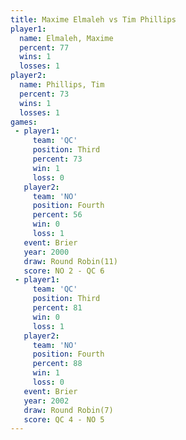 ```yaml
---
title: Maxime Elmaleh vs Tim Phillips
player1:               
  name: Elmaleh, Maxime
  percent: 77          
  wins: 1              
  losses: 1            
player2:               
  name: Phillips, Tim  
  percent: 73          
  wins: 1              
  losses: 1            
games:
 - player1:         
     team: 'QC'     
     position: Third
     percent: 73    
     win: 1         
     loss: 0        
   player2:          
     team: 'NO'      
     position: Fourth
     percent: 56     
     win: 0          
     loss: 1         
   event: Brier         
   year: 2000           
   draw: Round Robin(11)
   score: NO 2 - QC 6   
 - player1:         
     team: 'QC'     
     position: Third
     percent: 81    
     win: 0         
     loss: 1        
   player2:          
     team: 'NO'      
     position: Fourth
     percent: 88     
     win: 1          
     loss: 0         
   event: Brier        
   year: 2002          
   draw: Round Robin(7)
   score: QC 4 - NO 5  
---
```

